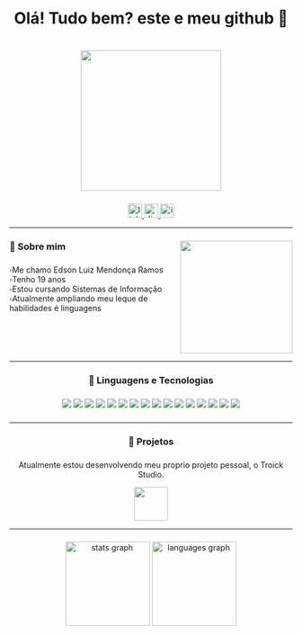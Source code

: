 
<h1 align="center">Olá! Tudo bem? este e meu github 🔷</h1>

###

<br clear="both">

<div align="center">
  <img height="250" src="https://i.imgur.com/9WMvXKJ.png"  />
</div>

###

<div align="center">
  <a href="https://www.linkedin.com/in/edson-luiz-mendonça-ramos" target="_blank">
    <img src="https://img.shields.io/static/v1?message=LinkedIn&logo=linkedin&label=&color=0077B5&logoColor=white&labelColor=&style=for-the-badge" height="25" alt="linkedin logo"  />
  </a>
  <a href="https://discord.gg/K6GJzS49" target="_blank">
    <img src="https://img.shields.io/static/v1?message=Discord&logo=discord&label=&color=7289DA&logoColor=white&labelColor=&style=for-the-badge" height="25" alt="discord logo"  />
  </a>
  <a href="https://www.instagram.com/troickzin_/" target="_blank">
    <img src="https://img.shields.io/static/v1?message=Instagram&logo=instagram&label=&color=E4405F&logoColor=white&labelColor=&style=for-the-badge" height="25" alt="instagram logo"  />
  </a>
</div>

***

###
<!-- https://i.imgur.com/gMQMsSB.jpeg -->
<!-- https://i.imgur.com/yAUaOoj.png -->
<img align="right" height="200" src="https://i.imgur.com/gMQMsSB.jpeg"  />

###

<h3 align="left">🔹  Sobre mim</h3>

###

<p align="left">▫️Me chamo Edson Luiz Mendonça Ramos<br>▫️Tenho 19 anos<br>▫️Estou cursando Sistemas de Informação  <br>▫️Atualmente ampliando meu leque de habilidades é linguagens</p>

###

<br clear="both">

***

<h3 align="center">🔷 Linguagens e Tecnologias</h3>

###

<div align="center">
	<img src="https://img.shields.io/badge/JavaScript-323330?style=for-the-badge&logo=javascript&logoColor=F7DF1E"/>
	<img src="https://img.shields.io/badge/TypeScript-007ACC?style=for-the-badge&logo=typescript&logoColor=white"/>
	<img src="https://img.shields.io/badge/Node%20js-339933?style=for-the-badge&logo=nodedotjs&logoColor=white"/>
	<img src="https://img.shields.io/badge/Python-FFD43B?style=for-the-badge&logo=python&logoColor=blue"/>
	<img src="https://img.shields.io/badge/MongoDB-4EA94B?style=for-the-badge&logo=mongodb&logoColor=white"/>
	<img src="https://img.shields.io/badge/Express%20js-000000?style=for-the-badge&logo=express&logoColor=white"/>
	<img src="https://img.shields.io/badge/HTML5-E34F26?style=for-the-badge&logo=html5&logoColor=white"/>
	<img src="https://img.shields.io/badge/CSS3-1572B6?style=for-the-badge&logo=css3&logoColor=white"/>
	<img src="https://img.shields.io/badge/Sass-CC6699?style=for-the-badge&logo=sass&logoColor=white"/>
	<img src="https://img.shields.io/badge/React-20232A?style=for-the-badge&logo=react&logoColor=61DAFB"/>
	<img src="https://img.shields.io/badge/next%20js-000000?style=for-the-badge&logo=nextdotjs&logoColor=white"/>
	<img src="https://img.shields.io/badge/Tailwind_CSS-38B2AC?style=for-the-badge&logo=tailwind-css&logoColor=white"/>
	<img src="https://img.shields.io/badge/Zod-000000?style=for-the-badge&logo=zod&logoColor=3068B7"/>
	<img src="https://img.shields.io/badge/VSCode-0078D4?style=for-the-badge&logo=visual%20studio%20code&logoColor=white"/>
	<img src="https://img.shields.io/badge/GIT-E44C30?style=for-the-badge&logo=git&logoColor=white"/>
	<img src="https://img.shields.io/badge/Figma-F24E1E?style=for-the-badge&logo=figma&logoColor=white"/>
</div>

###

***

<h3 align="center">🔷 Projetos</h3>
	
###

<p align="center">Atualmente estou desenvolvendo meu proprio projeto pessoal, o Troick Studio.</p>

<div  align="center">
  <img src="https://i.imgur.com/XTSyWNk.png" height="60" />
</div>

***

###

<div align="center">
  <img src="https://github-readme-stats.vercel.app/api?username=EdsonLuizMRamos&hide_title=false&hide_rank=true&show_icons=true&include_all_commits=true&count_private=true&disable_animations=false&theme=github_dark&locale=pt-br&hide_border=true&order=1" height="150" alt="stats graph"  />
  <img src="https://github-readme-stats.vercel.app/api/top-langs?username=EdsonLuizMRamos&locale=pt-br&hide_title=false&layout=compact&card_width=320&langs_count=5&theme=github_dark&hide_border=true&order=2" height="150" alt="languages graph"  />
</div>

###
